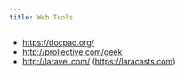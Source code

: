 ```yaml
---
title: Web Tools
---
```


* https://docpad.org/
* http://prollective.com/geek
* http://laravel.com/ (https://laracasts.com)
